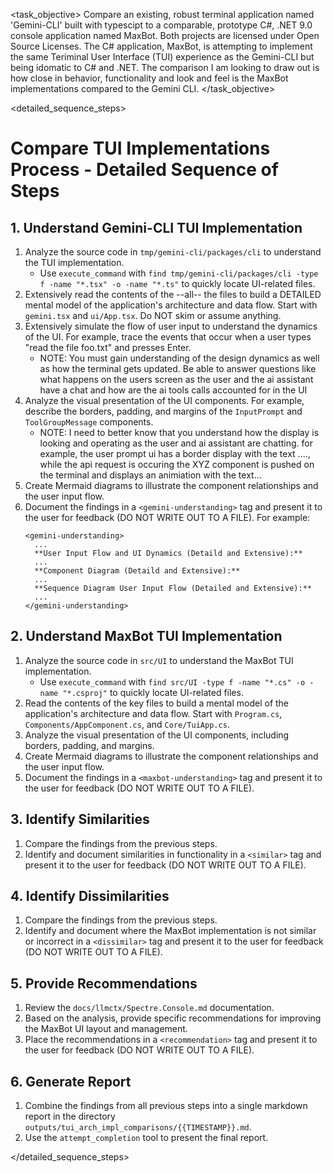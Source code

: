 <task name="Compare TUI Implementations">

<task_objective>
Compare an existing, robust terminal application named 'Gemini-CLI' built with typescipt to a comparable, prototype C#, .NET 9.0 console application named MaxBot. Both projects are licensed under Open Source Licenses. The C# application, MaxBot, is attempting to implement the same Teriminal User Interface (TUI) experience as the Gemini-CLI but being idomatic to C# and .NET. The comparison I am looking to draw out is how close in behavior, functionality and look and feel is the MaxBot implementations compared to the Gemini CLI.
</task_objective>

<detailed_sequence_steps>
# Compare TUI Implementations Process - Detailed Sequence of Steps

## 1. Understand Gemini-CLI TUI Implementation

1.  Analyze the source code in `tmp/gemini-cli/packages/cli` to understand the TUI implementation.
    - Use `execute_command` with `find tmp/gemini-cli/packages/cli -type f -name "*.tsx" -o -name "*.ts"` to quickly locate UI-related files.
2.  Extensively read the contents of the --all-- the files to build a DETAILED mental model of the application's architecture and data flow. Start with `gemini.tsx` and `ui/App.tsx`. Do NOT skim or assume anything.
3.  Extensively simulate the flow of user input to understand the dynamics of the UI. For example, trace the events that occur when a user types "read the file foo.txt" and presses Enter.
    - NOTE: You must gain understanding of the design dynamics as well as how the terminal gets updated. Be able to answer questions like what happens on the users screen as the user and the ai assistant have a chat and how are the ai tools calls accounted for in the UI
4.  Analyze the visual presentation of the UI components. For example, describe the borders, padding, and margins of the `InputPrompt` and `ToolGroupMessage` components.
    - NOTE: I need to better know that you understand how the display is looking and operating as the user and ai assistant are chatting. for example, the user prompt ui has a border display with the text ...., while the api request is occuring the XYZ component is pushed on the terminal and displays an animiation with the text...
5.  Create Mermaid diagrams to illustrate the component relationships and the user input flow.
6.  Document the findings in a `<gemini-understanding>` tag and present it to the user for feedback (DO NOT WRITE OUT TO A FILE). For example:
    ```
    <gemini-understanding>
      ...
      **User Input Flow and UI Dynamics (Detaild and Extensive):**
      ...
      **Component Diagram (Detaild and Extensive):**
      ...
      **Sequence Diagram User Input Flow (Detailed and Extensive):**
      ...
    </gemini-understanding>
    ```

## 2. Understand MaxBot TUI Implementation

1.  Analyze the source code in `src/UI` to understand the MaxBot TUI implementation.
    - Use `execute_command` with `find src/UI -type f -name "*.cs" -o -name "*.csproj"` to quickly locate UI-related files.
2.  Read the contents of the key files to build a mental model of the application's architecture and data flow. Start with `Program.cs`, `Components/AppComponent.cs`, and `Core/TuiApp.cs`.
3.  Analyze the visual presentation of the UI components, including borders, padding, and margins.
4.  Create Mermaid diagrams to illustrate the component relationships and the user input flow.
5.  Document the findings in a `<maxbot-understanding>` tag and present it to the user for feedback (DO NOT WRITE OUT TO A FILE).

## 3. Identify Similarities

1.  Compare the findings from the previous steps.
2.  Identify and document similarities in functionality in a `<similar>` tag and present it to the user for feedback (DO NOT WRITE OUT TO A FILE).

## 4. Identify Dissimilarities

1.  Compare the findings from the previous steps.
2.  Identify and document where the MaxBot implementation is not similar or incorrect in a `<dissimilar>` tag and present it to the user for feedback (DO NOT WRITE OUT TO A FILE).

## 5. Provide Recommendations

1.  Review the `docs/llmctx/Spectre.Console.md` documentation.
2.  Based on the analysis, provide specific recommendations for improving the MaxBot UI layout and management.
3.  Place the recommendations in a `<recommendation>` tag and present it to the user for feedback (DO NOT WRITE OUT TO A FILE).

## 6. Generate Report

1.  Combine the findings from all previous steps into a single markdown report in the directory `outputs/tui_arch_impl_comparisons/{{TIMESTAMP}}.md`.
2.  Use the `attempt_completion` tool to present the final report.

</detailed_sequence_steps>

</task>

